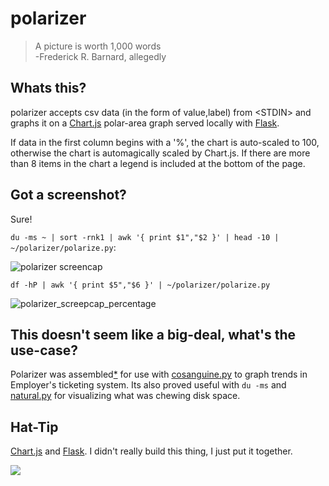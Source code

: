 # polarizer

> A picture is worth 1,000 words  
> -Frederick R. Barnard, allegedly


## Whats this?

polarizer accepts csv data (in the form of value,label) from &lt;STDIN&gt; and graphs it on a [Chart.js](http://www.chartjs.org) polar-area graph served locally with [Flask](http://flask.pocoo.org/).

If data in the first column begins with a '%', the chart is auto-scaled to 100, otherwise the chart is automagically scaled by Chart.js. If there are more than 8 items in the chart a legend is included at the bottom of the page.


## Got a screenshot?

Sure!

```du -ms ~ | sort -rnk1 | awk '{ print $1","$2 }' | head -10 | ~/polarizer/polarize.py```:

![polarizer screencap](source/images/polarized.png)


```df -hP | awk '{ print $5","$6 }' | ~/polarizer/polarize.py```

![polarizer_screepcap_percentage](source/images/polarized_pct.png)


## This doesn't seem like a big-deal, what's the use-case?

Polarizer was assembled[*](#hat-tip) for use with [cosanguine.py](https://github.com/lbonanomi/scripts/blob/master/cosanguine.py) to graph trends in Employer's ticketing system. Its also proved useful with `du -ms` and [natural.py](https://github.com/lbonanomi/scripts/blob/master/natural.py) for visualizing what was chewing disk space.


[](#hat-tip)
## Hat-Tip

[Chart.js](http://www.chartjs.org) and [Flask](http://flask.pocoo.org/). I didn't really build this thing, I just put it together.


<!-- Yep, i'm collecting your IP address. -->
<img src="https://evening-spire-71333.herokuapp.com/">
